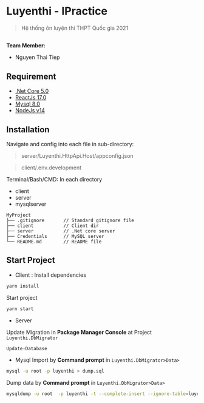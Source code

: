 # Luyenthi - IPractice

> Hệ thống ôn luyện thi THPT Quốc gia 2021

##

**Team Member:**

- Nguyen Thai Tiep

## Requirement

- [.Net Core 5.0](https://docs.microsoft.com/en-us/ef/core/)
- [ReactJs 17.0](https://reactjs.org/docs/getting-started.html)
- [Mysql 8.0](https://dev.mysql.com/downloads/)
- [NodeJs v14](https://nodejs.org/en/download/)

## Installation

Navigate and config into each file in sub-directory:

> server/Luyenthi.HttpApi.Host/appconfig.json

> client/.env.development

Terminal/Bash/CMD:
In each directory

- client
- server
- mysqlserver

```
MyProject
├── .gitignore       // Standard gitignore file
├── client           // Client dir
├── server           // .Net core server
├── Credentials      // MySQL server
└── README.md        // README file

```

## Start Project

- Client :
  Install dependencies

```sh
yarn install
```

Start project

```sh
yarn start
```

- Server

Update Migration in **Package Manager Console** at Project `Luyenthi.DbMigrator`

```sh
Update-Database
```

- Mysql
  Import by **Command prompt** in `Luyenthi.DbMigrator>Data>`

```sh
mysql -u root -p luyenthi > dump.sql
```

Dump data by **Command prompt** in `Luyenthi.DbMigrator>Data>`

```sh
mysqldump -u root  -p luyenthi -t --complete-insert --ignore-table=luyenthi.__efmigrationshistory > dump.sql
```
